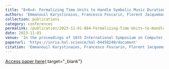 ```yaml
---
title: "8+8=4: Formalizing Time Units to Handle Symbolic Music Durations"
authors: 'Emmanouil Karystinaios, Francesco Foscarin, Florent Jacquemard, Masahiko Sakai, Satoshi Tojo, Gerhard Widmer'
collection: publications
category: conferences
permalink: /publication/2023-11-01-884-Formalizing-Time-Units-to-Handle-Symbolic-Music-Durations
date: 2023-11-01
venue: 'In the proceedings of 16th International Symposium on Computer Music Multidisciplinary Research (CMMR)'
paperurl: 'https://inria.hal.science/hal-04458240/document'
citation: 'Emmanouil Karystinaios, Francesco Foscarin, Florent Jacquemard, Masahiko Sakai, Satoshi Tojo, Gerhard Widmer, &quot;8+8=4: Formalizing Time Units to Handle Symbolic Music Durations&quot; In the proceedings of 16th International Symposium on Computer Music Multidisciplinary Research (CMMR), 2023.'
---
```

[Access paper here](https://inria.hal.science/hal-04458240){:target="_blank"}
